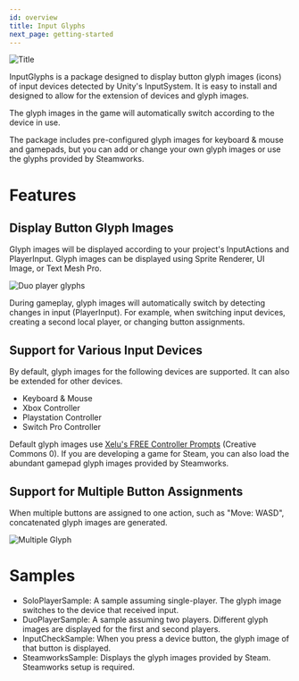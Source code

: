 ```yaml
---
id: overview
title: Input Glyphs
next_page: getting-started
---
```


![Title]({{site.baseurl}}/assets/Card.png)

InputGlyphs is a package designed to display button glyph images (icons) of input devices detected by Unity's InputSystem. It is easy to install and designed to allow for the extension of devices and glyph images.

The glyph images in the game will automatically switch according to the device in use.

The package includes pre-configured glyph images for keyboard & mouse and gamepads, but you can add or change your own glyph images or use the glyphs provided by Steamworks.

# Features
## Display Button Glyph Images
Glyph images will be displayed according to your project's InputActions and PlayerInput. Glyph images can be displayed using Sprite Renderer, UI Image, or Text Mesh Pro.

![Duo player glyphs]({{site.baseurl}}/assets/duo_glyphs.png)

During gameplay, glyph images will automatically switch by detecting changes in input (PlayerInput). For example, when switching input devices, creating a second local player, or changing button assignments.

## Support for Various Input Devices
By default, glyph images for the following devices are supported. It can also be extended for other devices.
- Keyboard & Mouse
- Xbox Controller
- Playstation Controller
- Switch Pro Controller

Default glyph images use [Xelu's FREE Controller Prompts](https://thoseawesomeguys.com/prompts) (Creative Commons 0). If you are developing a game for Steam, you can also load the abundant gamepad glyph images provided by Steamworks.

## Support for Multiple Button Assignments
When multiple buttons are assigned to one action, such as "Move: WASD", concatenated glyph images are generated.

![Multiple Glyph]({{site.baseurl}}/assets/multi_glyph.png)

# Samples
- SoloPlayerSample: A sample assuming single-player. The glyph image switches to the device that received input.
- DuoPlayerSample: A sample assuming two players. Different glyph images are displayed for the first and second players.
- InputCheckSample: When you press a device button, the glyph image of that button is displayed.
- SteamworksSample: Displays the glyph images provided by Steam. Steamworks setup is required.
